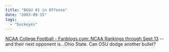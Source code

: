```yaml
---
title: "BGSU #1 in Offense"
date: "2003-09-15"
tags: 
  - "buckeyes"
---
```


[NCAA College Football - Fanblogs.com: NCAA Rankings through Sept 13](http://www.fanblogs.com/ncaa/archives/000316.php "NCAA College Football - Fanblogs.com: NCAA Rankings through Sept 13") -- and their next opponent is...Ohio State. Can OSU dodge another bullet?
